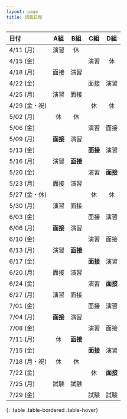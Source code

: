 ```yaml
---
layout: page
title: 講義日程
---
```


| 日付 | A組 | B組 | C組 | D組 |
|:-----------|:-----------:|:------------:|:-----------:|:------------:|
| 4/11 (月) | 演習 | 休 | | |
| 4/15 (金) | | | 演習 | 休 |
| 4/18 (月) | 面接 | 演習 | | |
| 4/22 (金) | | | 面接 | 演習 |
| 4/25 (月) | 演習 | 面接 | | |
| 4/29 (金・祝) | | | 休 | 休 |
| 5/02 (月) | 休 | 休 | | |
| 5/06 (金) | | | 演習 | 面接 |
| 5/09 (月) | **面接** | 演習 | | |
| 5/13 (金) | | | **面接** | 演習 |
| 5/16 (月) | 演習 | **面接** | | |
| 5/20 (金) | | | 演習 | **面接** |
| 5/23 (月) | 面接 | 演習 | | |
| 5/27 (金・休) | | | 休 | 休 |
| 5/30 (月) | 演習 | 面接 | | |
| 6/03 (金) | | | 面接 | 演習 |
| 6/06 (月) | **面接** | 演習 | | |
| 6/10 (金) | | | 演習 | 面接 |
| 6/13 (月) | 演習 | **面接** | | |
| 6/17 (金) | | | **面接** | 演習 |
| 6/20 (月) | 面接 | 演習 | | |
| 6/24 (金) | | | 演習 | **面接** |
| 6/27 (月) | 演習 | 面接 | | |
| 7/01 (金) | | | 面接 | 演習 |
| 7/04 (月) | **面接** | 演習 | | |
| 7/08 (金) | | | 演習 | 面接 |
| 7/11 (月) | 休 | **面接** | | |
| 7/15 (金) | | | **面接** | 演習 |
| 7/18 (月・祝) | 休 | 休 | | |
| 7/22 (金) | | | 休 | **面接** |
| 7/25 (月) | 試験 | 試験 | | |
| 7/29 (金) | | | 試験 | 試験 |
{: .table .table-bordered .table-hover}
